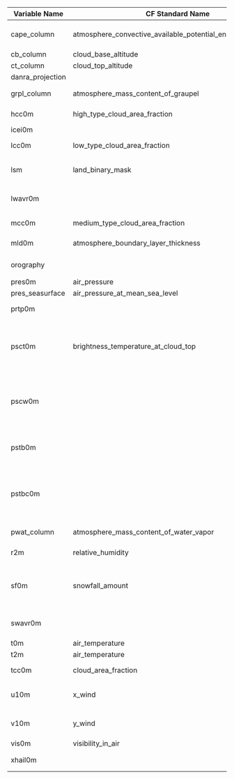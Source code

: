 | Variable Name | CF Standard Name | Description | Unit |
|---------------|------------------|-------------|------|
| cape_column | atmosphere_convective_available_potential_energy_wrt_surface | CAPE out of the model | J kg-1 |
| cb_column | cloud_base_altitude | Cloud base | m |
| ct_column | cloud_top_altitude | Cloud top | m |
| danra_projection |  |  |  |
| grpl_column | atmosphere_mass_content_of_graupel | Graupel | kg m<sup>-2</sup> |
| hcc0m | high_type_cloud_area_fraction | High cloud cover | 1 |
| icei0m |  | Icing index | - |
| lcc0m | low_type_cloud_area_fraction | Low cloud cover | 1 |
| lsm | land_binary_mask | Land cover (1=land, 0=sea) | 1 |
| lwavr0m |  | Long-wave radiation flux | W m<sup>-2</sup> |
| mcc0m | medium_type_cloud_area_fraction | Medium cloud cover | 1 |
| mld0m | atmosphere_boundary_layer_thickness | Mixed layer depth | m |
| orography |  | Geopotential | m<sup>2</sup> s<sup>-2</sup> |
| pres0m | air_pressure | Pressure | Pa |
| pres_seasurface | air_pressure_at_mean_sea_level | Pressure | Pa |
| prtp0m |  | Precipitation Type | - |
| psct0m | brightness_temperature_at_cloud_top | Pseudo satellite image: cloud top temperature (infrared) | K |
| pscw0m |  | Pseudo satellite image: cloud water reflectivity (visible) | - |
| pstb0m |  | Pseudo satellite image: water vapour Tb | - |
| pstbc0m |  | Pseudo satellite image: water vapour Tb + correction for clouds | - |
| pwat_column | atmosphere_mass_content_of_water_vapor | Precipitable water | kg m<sup>-2</sup> |
| r2m | relative_humidity | Relative humidity | % |
| sf0m | snowfall_amount | Water equivalent of accumulated snow depth | kg m<sup>-2</sup> |
| swavr0m |  | Short-wave radiation flux | W m<sup>-2</sup> |
| t0m | air_temperature | Temperature | K |
| t2m | air_temperature | Temperature | K |
| tcc0m | cloud_area_fraction | Total cloud cover | 1 |
| u10m | x_wind | u-component of wind | m s<sup>-1</sup> |
| v10m | y_wind | v-component of wind | m s<sup>-1</sup> |
| vis0m | visibility_in_air | Visibility | m |
| xhail0m |  | AROME hail diagnostic | kg m<sup>-2</sup> |
